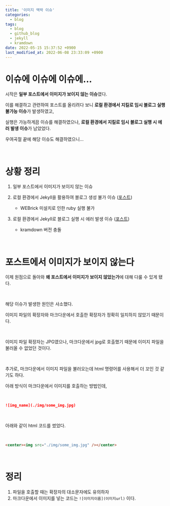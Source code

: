```yaml
---
title: '이미지 엑박 이슈'
categories:
  - blog
tags:
  - blog
  - github_blog
  - jekyll
  - kramdown
date: 2022-05-15 15:37:52 +0900
last_modified_at: 2022-06-08 23:33:09 +0900
---
```


# 이슈에 이슈에 이슈에...

시작은 **일부 포스트에서 이미지가 보이지 않는 이슈**였다.

이를 해결하고 관련하여 포스트를 올리려다 보니 **로컬 환경에서 지킬로 임시 블로그 실행 불가능 이슈**가 발생하였고,

실행은 가능하게끔 이슈를 해결하였으나, **로컬 환경에서 지킬로 임시 블로그 실행 시 에러 발생 이슈**가 남았었다.

우여곡절 끝에 해당 이슈도 해결하였으니...

<br>

# 상황 정리

1. 일부 포스트에서 이미지가 보이지 않는 이슈

2. 로컬 환경에서 Jekyll을 활용하여 블로그 생성 불가 이슈 ([포스트](https://codejin19.github.io/blog/MakingGithubBlog6/))

   - WEBrick 미설치로 인한 ruby 실행 불가

3. 로컬 환경에서 Jekyll로 블로그 실행 시 에러 발생 이슈 ([포스트](https://codejin19.github.io/blog/MakingGithubBlog7/))
   - kramdown 버전 충돌

<br>

# 포스트에서 이미지가 보이지 않는다

이제 원점으로 돌아와 **왜 포스트에서 이미지가 보이지 않았는가**에 대해 다룰 수 있게 됐다.

<br>

해당 이슈가 발생한 원인은 사소했다.

이미지 파일의 확장자와 마크다운에서 호출한 확장자가 정확히 일치하지 않았기 때문이다.

<br>

이미지 파일 확장자는 JPG였으나, 마크다운에서 jpg로 호출했기 때문에 이미지 파일을 불러올 수 없었던 것이다.

<br>

추가로, 마크다운에서 이미지 파일을 불러오는데 html 명령어를 사용해서 더 꼬인 것 같기도 하다.

아래 방식이 마크다운에서 이미지를 호출하는 방법인데,

<br>

```markdown
![img_name](./img/some_img.jpg)
```

<br>

아래와 같이 html 코드를 썼었다.

<br>

```html
<center><img src="./img/some_img.jpg" /></center>
```

<br>

# 정리

1. 파일을 호출할 때는 확장자의 대소문자에도 유의하자
2. 마크다운에서 이미지를 넣는 코드는 `![이미지이름](이미지url)` 이다.
